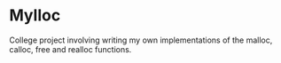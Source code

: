 # Mylloc
College project involving writing my own implementations of the malloc, calloc, free and realloc functions.
